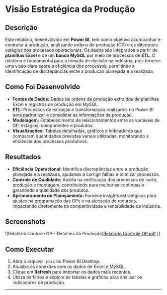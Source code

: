 # Visão Estratégica da Produção

## Descrição
Este relatório, desenvolvido em **Power BI**, tem como objetivo acompanhar e controlar a produção, analisando ordens de produção (OP) e os diferentes estágios dos processos operacionais. Os dados são integrados a partir de **planilhas Excel** e de um **banco MySQL** por meio de processos de **ETL**. O relatório é fundamental para a tomada de decisão na indústria, pois fornece uma visão clara sobre a eficiência dos processos, permitindo a identificação de discrepâncias entre a produção planejada e a realizada.

## Como Foi Desenvolvido
- **Fontes de Dados:** Dados de ordens de produção extraídos de planilhas Excel e registros de produção em MySQL.
- **ETL:** Processos de extração e transformação realizados no Power BI para padronizar e consolidar as informações de produção.
- **Modelagem:** Estabelecimento de relacionamentos entre as variáveis de OP, estágios, componentes e produtos.
- **Visualizações:** Tabelas detalhadas, gráficos e indicadores que comparam quantidades previstas versus utilizadas, monitorando a eficiência dos processos produtivos.

## Resultados
- **Eficiência Operacional:** Identifica discrepâncias entre a produção planejada e a realizada, ajudando a corrigir falhas e otimizar processos.
- **Controle de Qualidade:** Auxilia na verificação dos processos de corte, produção e montagem, contribuindo para melhorias contínuas e garantindo a qualidade dos produtos.
- **Aprimoramento do Planejamento:** Fornece insights estratégicos para ajustes na programação das OPs e na alocação de recursos, impactando diretamente na competitividade e rentabilidade da indústria.

## Screenshots
![Relatório Controle OP - Detalhes da Produção][Relatório Controle OP.pdf](https://github.com/user-attachments/files/19059073/Relatorio.Controle.OP.pdf)
()

## Como Executar
1. Abra o arquivo `.pbix` no Power BI Desktop.
2. Atualize as conexões com os dados de Excel e MySQL.
3. Clique em **Refresh** para importar os dados mais recentes.
4. Utilize os filtros e explore as tabelas e gráficos para analisar os indicadores de produção.

---
